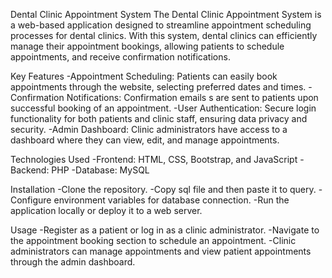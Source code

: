 Dental Clinic Appointment System
The Dental Clinic Appointment System is a web-based application designed to streamline appointment scheduling processes for dental clinics. With this system, dental clinics can efficiently manage their appointment bookings, allowing patients to schedule appointments, and receive confirmation notifications.

Key Features
-Appointment Scheduling: Patients can easily book appointments through the website, selecting preferred dates and times.
-Confirmation Notifications: Confirmation emails s are sent to patients upon successful booking of an appointment.
-User Authentication: Secure login functionality for both patients and clinic staff, ensuring data privacy and security.
-Admin Dashboard: Clinic administrators have access to a dashboard where they can view, edit, and manage appointments.

Technologies Used
-Frontend: HTML, CSS, Bootstrap, and JavaScript 
-Backend: PHP
-Database: MySQL

Installation
-Clone the repository.
-Copy sql file and then paste it to query.
-Configure environment variables for database connection.
-Run the application locally or deploy it to a web server.

Usage
-Register as a patient or log in as a clinic administrator.
-Navigate to the appointment booking section to schedule an appointment.
-Clinic administrators can manage appointments and view patient appointments through the admin dashboard.
